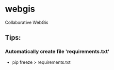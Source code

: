 # webgis
Collaborative WebGis 

## Tips:
### Automatically create file 'requirements.txt'
- pip freeze > requirements.txt
